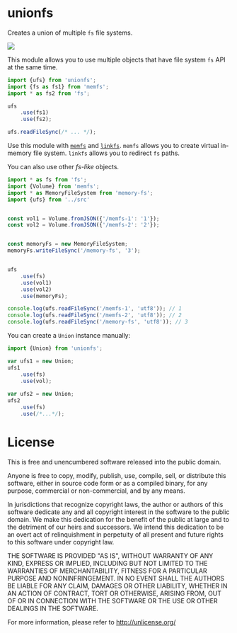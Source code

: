 # unionfs

Creates a union of multiple `fs` file systems.

[![][npm-img]][npm-url]

This module allows you to use multiple objects that have file system `fs` API at the same time.

```js
import {ufs} from 'unionfs';
import {fs as fs1} from 'memfs';
import * as fs2 from 'fs';

ufs
    .use(fs1)
    .use(fs2);

ufs.readFileSync(/* ... */);
```

Use this module with [`memfs`](http://www.npmjs.com/package/memfs) and [`linkfs`](http://www.npmjs.com/package/linkfs). 
`memfs` allows you to create virtual in-memory file system. `linkfs` allows you to redirect `fs` paths.

You can also use other *fs-like* objects.

```js
import * as fs from 'fs';
import {Volume} from 'memfs';
import * as MemoryFileSystem from 'memory-fs';
import {ufs} from '../src'


const vol1 = Volume.fromJSON({'/memfs-1': '1'});
const vol2 = Volume.fromJSON({'/memfs-2': '2'});


const memoryFs = new MemoryFileSystem;
memoryFs.writeFileSync('/memory-fs', '3');


ufs
    .use(fs)
    .use(vol1)
    .use(vol2)
    .use(memoryFs);

console.log(ufs.readFileSync('/memfs-1', 'utf8')); // 1
console.log(ufs.readFileSync('/memfs-2', 'utf8')); // 2
console.log(ufs.readFileSync('/memory-fs', 'utf8')); // 3
```

You can create a `Union` instance manually:

```javascript
import {Union} from 'unionfs';

var ufs1 = new Union;
ufs1
    .use(fs)
    .use(vol);
    
var ufs2 = new Union;
ufs2
    .use(fs)
    .use(/*...*/);
```


[npm-url]: https://www.npmjs.com/package/unionfs
[npm-img]: https://img.shields.io/npm/v/unionfs.svg
[memfs]: https://github.com/streamich/memfs
[unionfs]: https://github.com/streamich/unionfs
[linkfs]: https://github.com/streamich/linkfs
[fs-monkey]: https://github.com/streamich/fs-monkey


    
# License

This is free and unencumbered software released into the public domain.

Anyone is free to copy, modify, publish, use, compile, sell, or
distribute this software, either in source code form or as a compiled
binary, for any purpose, commercial or non-commercial, and by any
means.

In jurisdictions that recognize copyright laws, the author or authors
of this software dedicate any and all copyright interest in the
software to the public domain. We make this dedication for the benefit
of the public at large and to the detriment of our heirs and
successors. We intend this dedication to be an overt act of
relinquishment in perpetuity of all present and future rights to this
software under copyright law.

THE SOFTWARE IS PROVIDED "AS IS", WITHOUT WARRANTY OF ANY KIND,
EXPRESS OR IMPLIED, INCLUDING BUT NOT LIMITED TO THE WARRANTIES OF
MERCHANTABILITY, FITNESS FOR A PARTICULAR PURPOSE AND NONINFRINGEMENT.
IN NO EVENT SHALL THE AUTHORS BE LIABLE FOR ANY CLAIM, DAMAGES OR
OTHER LIABILITY, WHETHER IN AN ACTION OF CONTRACT, TORT OR OTHERWISE,
ARISING FROM, OUT OF OR IN CONNECTION WITH THE SOFTWARE OR THE USE OR
OTHER DEALINGS IN THE SOFTWARE.

For more information, please refer to <http://unlicense.org/>
